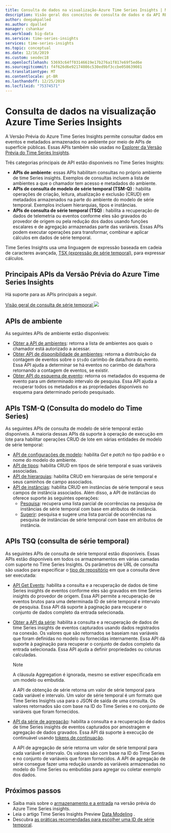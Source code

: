```yaml
---
title: Consulta de dados na visualização-Azure Time Series Insights | Microsoft Docs
description: Visão geral dos conceitos de consulta de dados e da API REST HTTP na visualização Azure Time Series Insights.
author: deepakpalled
ms.author: dpalled
manager: cshankar
ms.workload: big-data
ms.service: time-series-insights
services: time-series-insights
ms.topic: conceptual
ms.date: 12/16/2019
ms.custom: seodec18
ms.openlocfilehash: 53693c64ff03146619e17b276a1f817e69f5ed6e
ms.sourcegitcommit: f4f626d6e92174086c530ed9bf3ccbe058639081
ms.translationtype: MT
ms.contentlocale: pt-BR
ms.lasthandoff: 12/25/2019
ms.locfileid: "75374571"
---
```

# <a name="data-querying-in-azure-time-series-insights-preview"></a>Consulta de dados na visualização Azure Time Series Insights

A Versão Prévia do Azure Time Series Insights permite consultar dados em eventos e metadados armazenados no ambiente por meio de APIs de superfície públicas. Essas APIs também são usadas no [Explorer da Versão Prévia do Time Series Insights](./time-series-insights-update-explorer.md).

Três categorias principais de API estão disponíveis no Time Series Insights:

* **APIs de ambiente**: essas APIs habilitam consultas no próprio ambiente de time Series insights. Exemplos de consultas incluem a lista de ambientes a que o chamador tem acesso e metadados do ambiente.
* **APIs de consulta de modelo de série temporal (TSM-Q)** : habilita operações de criação, leitura, atualização e exclusão (CRUD) em metadados armazenados na parte do ambiente do modelo de série temporal. Exemplos incluem hierarquias, tipos e instâncias.
* **APIs de consulta de série temporal (TSQ)** : habilita a recuperação de dados de telemetria ou eventos conforme eles são gravados do provedor de origem ou pela redução dos dados usando funções escalares e de agregação armazenadas parte das variáveis. Essas APIs podem executar operações para transformar, combinar e aplicar cálculos em dados de série temporal.

Time Series Insights usa uma linguagem de expressão baseada em cadeia de caracteres avançada, [TSX (expressão de série temporal)](https://docs.microsoft.com/rest/api/time-series-insights/preview-tsx), para expressar cálculos.

## <a name="azure-time-series-insights-preview-core-apis"></a>Principais APIs da Versão Prévia do Azure Time Series Insights

Há suporte para as APIs principais a seguir.

[Visão geral de consulta de série temporal ![](media/v2-update-tsq/tsq.png)](media/v2-update-tsq/tsq.png#lightbox)

## <a name="environment-apis"></a>APIs de ambiente

As seguintes APIs de ambiente estão disponíveis:

* [Obter a API de ambientes](/rest/api/time-series-insights/management/environments/get): retorna a lista de ambientes aos quais o chamador está autorizado a acessar.
* [Obter API de disponibilidade de ambientes](/rest/api/time-series-insights/dataaccess(preview)/query/getavailability): retorna a distribuição da contagem de eventos sobre o `$ts`do carimbo de data/hora do evento. Essa API ajuda a determinar se há eventos no carimbo de data/hora retornando a contagem de eventos, se existir.
* [Obter API do esquema de evento](/rest/api/time-series-insights/dataaccess(preview)/query/geteventschema): retorna os metadados do esquema de evento para um determinado intervalo de pesquisa. Essa API ajuda a recuperar todos os metadados e as propriedades disponíveis no esquema para determinado período pesquisado.

## <a name="time-series-model-query-tsm-q-apis"></a>APIs TSM-Q (Consulta do modelo do Time Series)

As seguintes APIs de consulta de modelo de série temporal estão disponíveis. A maioria dessas APIs dá suporte à operação de execução em lote para habilitar operações CRUD de lote em várias entidades de modelo de série temporal:

* [API de configurações de modelo](https://docs.microsoft.com/rest/api/time-series-insights/preview-model#model-settings-api): habilita *Get* e *patch* no tipo padrão e o nome do modelo do ambiente.
* [API de tipos](https://docs.microsoft.com/rest/api/time-series-insights/preview-model#types-api): habilita CRUD em tipos de série temporal e suas variáveis associadas.
* [API de hierarquias](https://docs.microsoft.com/rest/api/time-series-insights/preview-model#hierarchies-api): habilita CRUD em hierarquias de série temporal e seus caminhos de campo associados.
* [API de instâncias](https://docs.microsoft.com/rest/api/time-series-insights/preview-model#instances-api): habilita CRUD em instâncias de série temporal e seus campos de instância associados. Além disso, a API de instâncias do oferece suporte às seguintes operações:
  * [Pesquisa](https://docs.microsoft.com/rest/api/time-series-insights/dataaccess(preview)/timeseriesinstances/search): recupera uma lista parcial de ocorrências na pesquisa de instâncias de série temporal com base em atributos de instância.
  * [Sugerir](https://docs.microsoft.com/rest/api/time-series-insights/dataaccess(preview)/timeseriesinstances/suggest): pesquisa e sugere uma lista parcial de ocorrências na pesquisa de instâncias de série temporal com base em atributos de instância.

## <a name="time-series-query-tsq-apis"></a>APIs TSQ (consulta de série temporal)

As seguintes APIs de consulta de série temporal estão disponíveis. Essas APIs estão disponíveis em todos os armazenamentos em várias camadas com suporte no Time Series Insights. Os parâmetros de URL de consulta são usados para especificar o [tipo de repositório](https://docs.microsoft.com/rest/api/time-series-insights/dataaccess(preview)/query/execute#uri-parameters) em que a consulta deve ser executada:

* [API Get Events](/rest/api/time-series-insights/dataaccess(preview)/query/execute#getevents): habilita a consulta e a recuperação de dados de time Series insights de eventos conforme eles são gravados em time Series insights do provedor de origem. Essa API permite a recuperação de eventos brutos para uma determinada ID de série temporal e intervalo de pesquisa. Essa API dá suporte à paginação para recuperar o conjunto de dados completo da entrada selecionada. 

* [Obter a API da série](/rest/api/time-series-insights/dataaccess(preview)/query/execute#getseries): habilita a consulta e a recuperação de dados de time Series insights de eventos capturados usando dados registrados na conexão. Os valores que são retornados se baseiam nas variáveis que foram definidas no modelo ou fornecidas internamente. Essa API dá suporte à paginação para recuperar o conjunto de dados completo da entrada selecionada. Essa API ajuda a definir propriedades ou colunas calculadas.

    >[!NOTE]
    > A cláusula Aggregation é ignorada, mesmo se estiver especificada em um modelo ou embutida.

  A API de obtenção de série retorna um valor de série temporal para cada variável e intervalo. Um valor de série temporal é um formato que Time Series Insights usa para o JSON de saída de uma consulta. Os valores retornados são com base na ID do Time Series e no conjunto de variáveis que foram fornecidos.

* [API da série de agregação](/rest/api/time-series-insights/dataaccess(preview)/query/execute#aggregatevariable): habilita a consulta e a recuperação de dados de time Series insights de eventos capturados por amostragem e agregação de dados gravados. Essa API dá suporte à execução de continuável usando [tokens de continuação](https://docs.microsoft.com/rest/api/time-series-insights/dataaccess(preview)/query/execute#queryresultpage).

  A API de agregação de série retorna um valor de série temporal para cada variável e intervalo. Os valores são com base na ID do Time Series e no conjunto de variáveis que foram fornecidos. A API de agregação de série consegue fazer uma redução usando as variáveis armazenadas no modelo do Time Series ou embutidas para agregar ou coletar exemplo dos dados.

## <a name="next-steps"></a>Próximos passos

- Saiba mais sobre o [armazenamento e a entrada](./time-series-insights-update-storage-ingress.md) na versão prévia do Azure Time Series insights.
- Leia o artigo Time Series Insights Preview [Data Modeling](./time-series-insights-update-tsm.md) .
- Descubra [as práticas recomendadas para escolher uma ID de série temporal](./time-series-insights-update-how-to-id.md).
